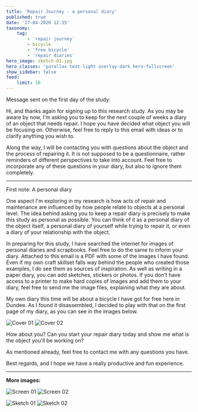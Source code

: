 ```yaml
---
title: 'Repair Journey - a personal diary'
published: true
date: '27-04-2020 12:35'
taxonomy:
    tag:
        - 'repair journey'
        - bicycle
        - 'free bicycle'
        - 'repair diaries'
hero_image: sketch-01.jpg
hero_classes: 'parallax text-light overlay-dark hero-fullscreen'
show_sidebar: false
feed:
    limit: 10
---
```


Message sent on the first day of the study:

Hi, and thanks again for signing up to this research study. As you may be aware by now, I'm asking you to keep for the next couple of weeks a diary of an object that needs repair. I hope you have decided what object you will be focusing on. Otherwise, feel free to reply to this email with ideas or to clarify anything you wish to.

Along the way, I will be contacting you with questions about the object and the process of repairing it. It is not supposed to be a questionnaire, rather reminders of different perspectives to take into account. Feel free to incorporate any of these questions in your diary, but also to ignore them completely. 

----

First note: A personal diary

One aspect I'm exploring in my research is how acts of repair and maintenance are influenced by how people relate to objects at a personal level. The idea behind asking you to keep a repair diary is precisely to make this study as personal as possible. You can think of it as a personal diary of the object itself, a personal diary of yourself while trying to repair it, or even a diary of your relationship with the object.

In preparing for this study, I have searched the internet for images of personal diaries and scrapbooks. Feel free to do the same to inform your diary. Attached to this email is a PDF with some of the images I have found. Even if my own craft skillset falls way behind the people who created those examples, I do see them as sources of inspiration. As well as writing in a paper diary, you can add sketches, stickers or photos. If you don't have access to a printer to make hard copies of images and add them to your diary, feel free to send me the image files, explaining what they are about.

My own diary this time will be about a bicycle I have got for free here in Dundee. As I found it disassembled, I decided to play with that on the first page of my diary, as you can see in the images below.

![Cover 01](cover-01.jpg?lightbox=1000&resize=455,455)
![Cover 02](cover-02.jpg?lightbox=1000&resize=455,455)

How about you? Can you start your repair diary today and show me what is the object you'll be working on?

As mentioned already, feel free to contact me with any questions you have.

Best regards, and I hope we have a really productive and fun experience.

---

**More images:**

![Screen 01](screen-01.jpg?lightbox=1000&resize=455,455)
![Screen 02](screen-02.jpg?lightbox=1000&resize=455,455)

![Sketch 01](sketch-01.jpg?lightbox=1000&resize=455,455)
![Sketch 02](sketch-02.jpg?lightbox=1000&resize=455,455)
